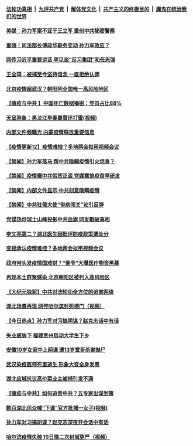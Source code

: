 ####  [法轮功真相](../../../../basic/blob/master/README.md?t=04211431) &nbsp;|&nbsp; [九评共产党](../../../../9ping.md/blob/master/README.md?t=04211431) &nbsp;|&nbsp; [解体党文化](../../../../jtdwh.md/blob/master/README.md?t=04211431)  &nbsp;|&nbsp; [共产主义的终极目的](../../../../gczydzjmd.md/blob/master/README.md?t=04211431) &nbsp;|&nbsp; [魔鬼在统治我们的世界](../../../../mgztzwmdsj.md/blob/master/README.md?t=04211431) 

#### [美媒：孙力军案不亚于王立军 重创中共秘密警察](../pages/prog204/a102827852.md?t=04211431) 

#### [重磅！司法部长傅政华职务变动 孙力军效应？](../pages/prog204/a102827857.md?t=04211431) 

#### [网传习近平重要讲话 罕见谈“反习集团”和任志强](../pages/prog204/a102827820.md?t=04211431) 

#### [王全璋：被捕至今坚持信念 一直拒绝认罪](../pages/prog204/a102827826.md?t=04211431) 

#### [北京疫情超武汉？朝阳列全国唯一高风险地区](../pages/prog204/a102827804.md?t=04211431) 

#### [【瘟疫与中共 】中国死亡数据揭密：党员占比88%](../pages/prog204/a102816683.md?t=04211431) 

#### [天呈异象：黑龙江早春暴雪还打雷(视频)](../pages/prog204/a102827789.md?t=04211431) 


#### [内部文件频曝光 内蒙疫情释放重要信息](../pages/prog204/a102827758.md?t=04211431) 

#### [【疫情更新12】疫情难控？多地两会拟用视频会议](../pages/prog204/a102826938.md?t=04211431) 

#### [【禁闻】孙力军落马 帮中共隐瞒疫情引火烧身？](../pages/prog204/a102827727.md?t=04211431) 

#### [【禁闻】疫情曝中共假货泛滥 党媒露馅疫苗早研发](../pages/prog204/a102827677.md?t=04211431) 

#### [【禁闻】内部文件显示 中共刻意隐瞒疫情](../pages/prog204/a102827641.md?t=04211431) 

#### [【禁闻】中共驻俄大使“带病闯关”论引反弹](../pages/prog204/a102827630.md?t=04211431) 

#### [党媒热炒瑞士山峰投影中共血旗 网友戳破真相](../pages/prog204/a102827585.md?t=04211431) 

#### [李文亮第二？湖北医生因批评防疫政策遭处分](../pages/prog204/a102827534.md?t=04211431) 

#### [变相承认疫情难控？多地两会拟用视频会议](../pages/prog204/a102827552.md?t=04211431) 

#### [政府带头发疫情国难财？“倒爷”大曝医疗物资黑幕](../pages/prog204/a102827518.md?t=04211431) 

#### [再现本土群聚感染 北京朝阳区被列入高风险区](../pages/prog204/a102827401.md?t=04211431) 

#### [【大纪元独家】中共对法轮功全方位的迫害网络](../pages/prog204/a102827409.md?t=04211431) 

#### [湖北场景再现 网传哈尔滨封死楼门（视频）](../pages/prog204/a102827388.md?t=04211431) 

#### [【今日热点】孙力军对习搞阴谋？赵克志话中有话](../pages/prog204/a102827258.md?t=04211431) 

#### [失业威胁下 福建贵州启动大学生下乡](../pages/prog204/a102827305.md?t=04211431) 

#### [安徽10岁女家中上网课 遭13岁堂哥杀害抛尸](../pages/prog204/a102827191.md?t=04211431) 

#### [武汉染疫医师死里逃生 形象大变全身发黑](../pages/prog204/a102827265.md?t=04211431) 

#### [湖北应城抗议高价菜业主被捕引发不满](../pages/prog204/a102827276.md?t=04211431) 

#### [【瘟疫与中共】如何追责中共？五专家出谋划策](../pages/prog204/a102827160.md?t=04211431) 

#### [数百湖北民众喊“下课”官方批捕一女子(视频)](../pages/prog204/a102827145.md?t=04211431) 

#### [孙力军对习搞阴谋？赵克志深夜开会话中有话](../pages/prog204/a102827117.md?t=04211431) 

#### [哈尔滨疫情失控 19日晚二次封城更严（视频）](../pages/prog204/a102827113.md?t=04211431) 

